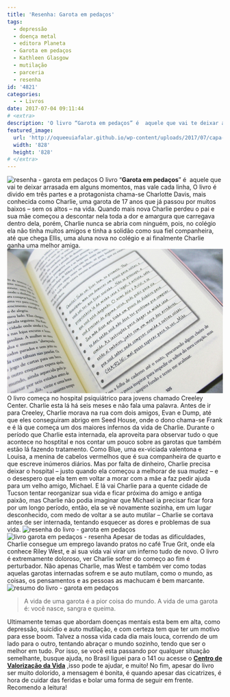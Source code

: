 ```yaml
---
title: 'Resenha: Garota em pedaços'
tags:
  - depressão
  - doença metal
  - editora Planeta
  - Garota em pedaços
  - Kathleen Glasgow
  - mutilação
  - parceria
  - resenha
id: '4821'
categories:
  - - Livros
date: 2017-07-04 09:11:44
# <extra>
description: 'O livro “Garota em pedaços” é  aquele que vai te deixar arrasada em alguns momentos, mas vale cada linha, O livro é divido em três partes e a protagonista chama-se Charlotte Davis, mais conhecida como Charlie, uma garota de 17 anos que já passou por muitos baixos – sem os altos – na vida. Quando mais nova Charlie perdeu o pai e sua mãe começou a descontar nela toda a dor e amargura que carregava dentro dela, porém, Charlie nunca se abria com ninguém, pois, no colégio ela não tinha muitos amigos e tinha a solidão como sua fiel companheira, até que chega Ellis, uma aluna nova no colégio e ai finalmente Charlie ganha uma melhor amiga. O livro começa no hospital psiquiátrico para jovens chamado Creeley Center. Charlie esta lá há seis meses e não fala uma palavra. Antes de &hellip;'
featured_image: 
  url: 'http://oqueeuiafalar.github.io/wp-content/uploads/2017/07/capa-do-livro-garota-em-pedaços.jpg'
  width: '828'
  height: '828'
# </extra>
---
```


![resenha - garota em pedaços ](/wp-content/uploads/2017/07/capa-do-livro-garota-em-pedaços.jpg) O livro “**Garota em pedaços**” é  aquele que vai te deixar arrasada em alguns momentos, mas vale cada linha, O livro é divido em três partes e a protagonista chama-se Charlotte Davis, mais conhecida como Charlie, uma garota de 17 anos que já passou por muitos baixos – sem os altos – na vida. Quando mais nova Charlie perdeu o pai e sua mãe começou a descontar nela toda a dor e amargura que carregava dentro dela, porém, Charlie nunca se abria com ninguém, pois, no colégio ela não tinha muitos amigos e tinha a solidão como sua fiel companheira, até que chega Ellis, uma aluna nova no colégio e ai finalmente Charlie ganha uma melhor amiga. ![resumo do livro - garota em pedaços](/wp-content/uploads/2017/07/página-do-livro-garota-em-pedaços.jpg) O livro começa no hospital psiquiátrico para jovens chamado Creeley Center. Charlie esta lá há seis meses e não fala uma palavra. Antes de ir para Creeley, Charlie morava na rua com dois amigos, Evan e Dump, até que eles conseguiram abrigo em Seed House, onde o dono chama-se Frank e é lá que começa um dos maiores infernos da vida de Charlie. Durante o período que Charlie esta internada, ela aproveita para observar tudo o que acontece no hosptital e nos contar um pouco sobre as garotas que também estão lá fazendo tratamento. Como Blue, uma ex-viciada valentona e Louisa, a menina de cabelos vermelhos que é sua companheira de quarto e que escreve inúmeros diários. Mas por falta de dinheiro, Charlie precisa deixar o hospital – justo quando ela começou a melhorar de sua mudez – e o desespero que ela tem em voltar a morar com a mãe a faz pedir ajuda para um velho amigo, Michael. E lá vai Charlie para a quente cidade de Tucson tentar reorganizar sua vida e ficar próxima do amigo e antiga paixão, mas Charlie não podia imaginar que Michael ia precisar ficar fora por um longo período, então, ela se vê novamente sozinha, em um lugar desconhecido, com medo de voltar a se auto mutilar – Charlie se cortava antes de ser internada, tentando esquecer as dores e problemas de sua vida. ![resenha do livro - garota em pedaços](/wp-content/uploads/2017/07/contra-capa-garota-em-pedaços-resumo.jpg) ![livro garota em pedaços - resenha](/wp-content/uploads/2017/07/lombada-do-livro-garota-em-pedaços.jpg) Apesar de todas as dificuldades, Charlie consegue um emprego lavando pratos no café True Grit, onde ela conhece Riley West, e ai sua vida vai virar um inferno tudo de novo. O livro é extremamente doloroso, ver Charlie sofrer do começo ao fim é perturbador. Não apenas Charlie, mas West e também ver como todas aquelas garotas internadas sofrem e se auto mutilam, como o mundo, as coisas, os pensamentos e as pessoas as machucam é bem marcante. ![resumo do livro - garota em pedaços](/wp-content/uploads/2017/07/resenha-garota-em-pedaços.jpg)

> A vida de uma garota é a pior coisa do mundo. A vida de uma garota é: você nasce, sangra e queima.

Ultimamente temas que abordam doenças mentais esta bem em alta, como depressão, suicídio e auto mutilação, e com certeza tem que ter um motivo para esse boom. Talvez a nossa vida cada dia mais louca, correndo de um lado para o outro, tentando abraçar o mundo sozinho, tendo que ser o melhor em tudo. Por isso, se você esta passando por qualquer situação semelhante, busque ajuda, no Brasil liguei para o 141 ou acesse o **[Centro de Valorização da Vida](http://www.cvv.org.br/)** ,isso pode te ajudar, e muito! No fim, apesar do livro ser muito dolorido, a mensagem é bonita, é quando apesar das cicatrizes, é hora de cuidar das feridas e bolar uma forma de seguir em frente. Recomendo a leitura!
